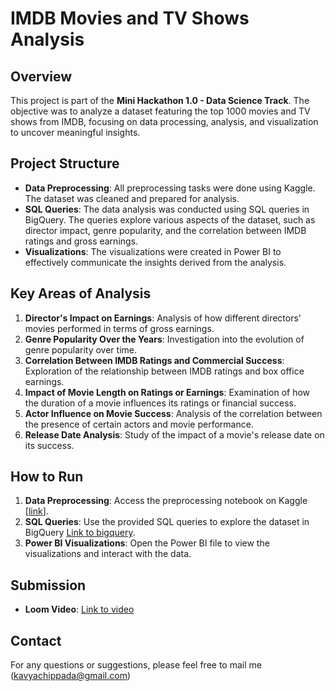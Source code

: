 # IMDB Movies and TV Shows Analysis

## Overview

This project is part of the **Mini Hackathon 1.0 - Data Science Track**. The objective was to analyze a dataset featuring the top 1000 movies and TV shows from IMDB, focusing on data processing, analysis, and visualization to uncover meaningful insights.

## Project Structure

- **Data Preprocessing**: All preprocessing tasks were done using Kaggle. The dataset was cleaned and prepared for analysis.
- **SQL Queries**: The data analysis was conducted using SQL queries in BigQuery. The queries explore various aspects of the dataset, such as director impact, genre popularity, and the correlation between IMDB ratings and gross earnings.
- **Visualizations**: The visualizations were created in Power BI to effectively communicate the insights derived from the analysis.

## Key Areas of Analysis

1. **Director's Impact on Earnings**: Analysis of how different directors' movies performed in terms of gross earnings.
2. **Genre Popularity Over the Years**: Investigation into the evolution of genre popularity over time.
3. **Correlation Between IMDB Ratings and Commercial Success**: Exploration of the relationship between IMDB ratings and box office earnings.
4. **Impact of Movie Length on Ratings or Earnings**: Examination of how the duration of a movie influences its ratings or financial success.
5. **Actor Influence on Movie Success**: Analysis of the correlation between the presence of certain actors and movie performance.
6. **Release Date Analysis**: Study of the impact of a movie's release date on its success.

## How to Run

1. **Data Preprocessing**: Access the preprocessing notebook on Kaggle [[link](https://www.kaggle.com/code/kavyachippada/preprocessing/edit/run/194314284)].
2. **SQL Queries**: Use the provided SQL queries to explore the dataset in BigQuery [Link to bigquery](https://console.cloud.google.com/bigquery?sq=891619701453:0e4eaea46c524742b719b6e2a4848ac1).
3. **Power BI Visualizations**: Open the Power BI file to view the visualizations and interact with the data.

## Submission

- **Loom Video**: [Link to video](https://www.loom.com/share/e1b17f8b41de42f98aa31c6908286531?sid=fb6b6e77-12d5-411c-9831-a8adc13fb305)

## Contact

For any questions or suggestions, please feel free to mail me (kavyachippada@gmail.com)
